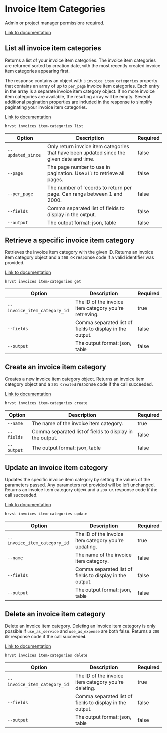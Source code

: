 # Invoice Item Categories

Admin or project manager permissions required.

[Link to documentation](https://help.getharvest.com/api-v2/invoices-api/invoices/invoice-item-categories/)

## List all invoice item categories

Returns a list of your invoice item categories. The invoice item categories are returned sorted by creation date, with the most recently created invoice item categories appearing first.

The response contains an object with a `invoice_item_categories` property that contains an array of up to `per_page` invoice item categories. Each entry in the array is a separate invoice item category object. If no more invoice item categories are available, the resulting array will be empty. Several additional pagination properties are included in the response to simplify paginating your invoice item categories.

[Link to documentation](https://help.getharvest.com/api-v2/invoices-api/invoices/invoice-item-categories/)

```
hrvst invoices item-categories list
```

| Option            | Description                                                                               | Required |
| ----------------- | ----------------------------------------------------------------------------------------- | -------- |
| `--updated_since` | Only return invoice item categories that have been updated since the given date and time. | false    |
| `--page`          | The page number to use in pagination. Use `all` to retrieve all pages.                    | false    |
| `--per_page`      | The number of records to return per page. Can range between 1 and 2000.                   | false    |
| `--fields`        | Comma separated list of fields to display in the output.                                  | false    |
| `--output`        | The output format: json, table                                                            | false    |

## Retrieve a specific invoice item category

Retrieves the invoice item category with the given ID. Returns an invoice item category object and a `200 OK` response code if a valid identifier was provided.

[Link to documentation](https://help.getharvest.com/api-v2/invoices-api/invoices/invoice-item-categories/#retrieve-an-invoice-item-category)

```
hrvst invoices item-categories get
```

| Option                       | Description                                              | Required |
| ---------------------------- | -------------------------------------------------------- | -------- |
| `--invoice_item_category_id` | The ID of the invoice item category you're retrieving.   | true     |
| `--fields`                   | Comma separated list of fields to display in the output. | false    |
| `--output`                   | The output format: json, table                           | false    |

## Create an invoice item category

Creates a new invoice item category object. Returns an invoice item category object and a `201 Created` response code if the call succeeded.

[Link to documentation](https://help.getharvest.com/api-v2/invoices-api/invoices/invoice-item-categories/#create-an-invoice-item-category)

```
hrvst invoices item-categories create
```

| Option     | Description                                              | Required |
| ---------- | -------------------------------------------------------- | -------- |
| `--name`   | The name of the invoice item category.                   | true     |
| `--fields` | Comma separated list of fields to display in the output. | false    |
| `--output` | The output format: json, table                           | false    |

## Update an invoice item category

Updates the specific invoice item category by setting the values of the parameters passed. Any parameters not provided will be left unchanged. Returns an invoice item category object and a `200 OK` response code if the call succeeded.

[Link to documentation](https://help.getharvest.com/api-v2/invoices-api/invoices/invoice-item-categories/#update-an-invoice-item-category)

```
hrvst invoices item-categories update
```

| Option                       | Description                                              | Required |
| ---------------------------- | -------------------------------------------------------- | -------- |
| `--invoice_item_category_id` | The ID of the invoice item category you're updating.     | true     |
| `--name`                     | The name of the invoice item category.                   | false    |
| `--fields`                   | Comma separated list of fields to display in the output. | false    |
| `--output`                   | The output format: json, table                           | false    |

## Delete an invoice item category

Delete an invoice item category. Deleting an invoice item category is only possible if `use_as_service` and `use_as_expense` are both false. Returns a `200 OK` response code if the call succeeded.

[Link to documentation](https://help.getharvest.com/api-v2/invoices-api/invoices/invoice-item-categories/#delete-an-invoice-item-category)

```
hrvst invoices item-categories delete
```

| Option                       | Description                                              | Required |
| ---------------------------- | -------------------------------------------------------- | -------- |
| `--invoice_item_category_id` | The ID of the invoice item category you're deleting.     | true     |
| `--fields`                   | Comma separated list of fields to display in the output. | false    |
| `--output`                   | The output format: json, table                           | false    |
